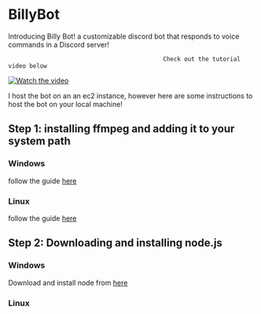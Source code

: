 # BillyBot

Introducing Billy Bot! a customizable discord bot that responds to voice commands in a Discord server!

                                                Check out the tutorial video below

[![Watch the video](https://img.youtube.com/vi/EyHBpJnrkfU/maxresdefault.jpg)](https://www.youtube.com/watch?v=EyHBpJnrkfU&ab_channel=SethLastname)


I host the bot on an an ec2 instance, however here are some instructions to host the bot on your local machine!

## Step 1: installing ffmpeg and adding it to your system path

### Windows

follow the guide [here](https://windowsloop.com/install-ffmpeg-windows-10)

### Linux

follow the guide [here](https://www.tecmint.com/install-ffmpeg-in-linux)

## Step 2: Downloading and installing node.js

### Windows

Download and install node from [here](https://nodejs.org/en/download)

### Linux










